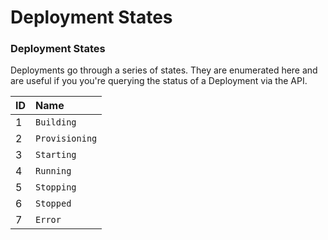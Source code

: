 # Deployment States

### Deployment States

Deployments go through a series of states. They are enumerated here and are useful if you you're querying the status of a Deployment via the API.

| ID | Name |
| :--- | :--- |
| 1 |  `Building`  |
| 2 | `Provisioning` |
| 3 | `Starting` |
| 4 | `Running` |
| 5 | `Stopping` |
| 6 | `Stopped` |
| 7 | `Error` |

